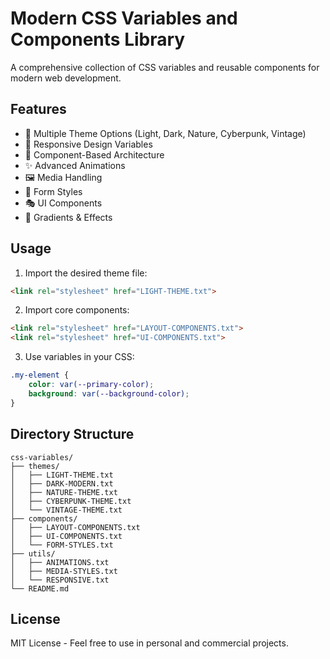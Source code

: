 # Modern CSS Variables and Components Library

A comprehensive collection of CSS variables and reusable components for modern web development.

## Features

- 🎨 Multiple Theme Options (Light, Dark, Nature, Cyberpunk, Vintage)
- 📱 Responsive Design Variables
- 🎯 Component-Based Architecture
- ✨ Advanced Animations
- 🖼️ Media Handling
- 📝 Form Styles
- 🎭 UI Components
- 🌈 Gradients & Effects

## Usage

1. Import the desired theme file:
```html
<link rel="stylesheet" href="LIGHT-THEME.txt">
```

2. Import core components:
```html
<link rel="stylesheet" href="LAYOUT-COMPONENTS.txt">
<link rel="stylesheet" href="UI-COMPONENTS.txt">
```

3. Use variables in your CSS:
```css
.my-element {
    color: var(--primary-color);
    background: var(--background-color);
}
```

## Directory Structure

```
css-variables/
├── themes/
│   ├── LIGHT-THEME.txt
│   ├── DARK-MODERN.txt
│   ├── NATURE-THEME.txt
│   ├── CYBERPUNK-THEME.txt
│   └── VINTAGE-THEME.txt
├── components/
│   ├── LAYOUT-COMPONENTS.txt
│   ├── UI-COMPONENTS.txt
│   └── FORM-STYLES.txt
├── utils/
│   ├── ANIMATIONS.txt
│   ├── MEDIA-STYLES.txt
│   └── RESPONSIVE.txt
└── README.md
```

## License

MIT License - Feel free to use in personal and commercial projects.
